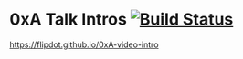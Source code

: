 # 0xA Talk Intros [![Build Status](https://travis-ci.com/flipdot/0xA-video-intro.svg?token=4EmEjSohQak8cB3EMcq5&branch=master)](https://travis-ci.com/flipdot/0xA-video-intro)

https://flipdot.github.io/0xA-video-intro
